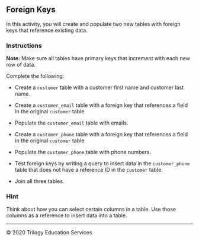 ## Foreign Keys 

In this activity, you will create and populate two new tables with foreign keys that reference existing data.

### Instructions

**Note:** Make sure all tables have primary keys that increment with each new row of data.

Complete the following:

* Create a `customer` table with a customer first name and customer last name.

* Create a `customer_email` table with a foreign key that references a field in the original `customer` table.

* Populate the `customer_email` table with emails.

* Create a `customer_phone` table with a foreign key that references a field in the original `customer` table.

* Populate the `customer_phone` table with phone numbers.

* Test foreign keys by writing a query to insert data in the `customer_phone` table that does not have a reference ID in the `customer` table.

* Join all three tables.

### Hint

Think about how you can select certain columns in a table. Use those columns as a reference to insert data into a table.

---

© 2020 Trilogy Education Services
